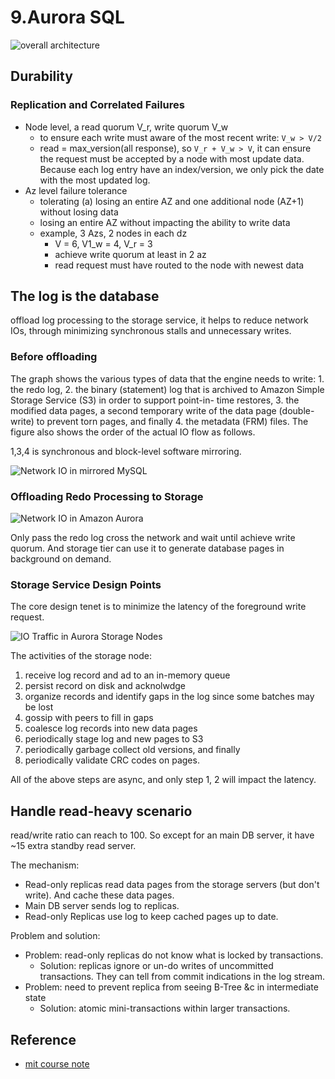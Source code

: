 # 9.Aurora SQL

![overall architecture](https://user-images.githubusercontent.com/11788053/95002498-9564c600-0589-11eb-8fd5-faec582f0795.png)

## Durability

### Replication and Correlated Failures
- Node level, a read quorum V_r, write quorum V_w
	+ to ensure each write must aware of the most recent write: `V_w > V/2`
	+  read = max_version(all response), so `V_r + V_w > V`, it can ensure the request must be accepted by a node with most update data. Because each log entry have an index/version, we only pick the date with the most updated log.
- Az level failure tolerance
	+ tolerating (a) losing an entire AZ and one additional node (AZ+1) without losing data
	+ losing an entire AZ without impacting the ability to write data
	+ example, 3 Azs, 2 nodes in each dz
		* V = 6, V1_w = 4, V_r = 3
		* achieve write quorum at least in 2 az
		* read request must have routed to the node with newest data

## The log is the database
offload log processing to the storage service, it helps to reduce network IOs, through minimizing synchronous stalls and unnecessary writes.

### Before offloading
The graph shows the various types of data that the engine needs to write: 1. the redo log, 2. the binary (statement) log that is archived to Amazon Simple Storage Service (S3) in order to support point-in- time restores, 3. the modified data pages, a second temporary write of the data page (double-write) to prevent torn pages, and finally 4. the metadata (FRM) files. The figure also shows the order of the actual IO flow as follows.

1,3,4 is synchronous and block-level software mirroring.

![Network IO in mirrored MySQL](https://user-images.githubusercontent.com/11788053/95002159-e4a8f780-0585-11eb-9678-4696ff2c8510.png)


### Offloading Redo Processing to Storage
![Network IO in Amazon Aurora](https://user-images.githubusercontent.com/11788053/95002172-f38faa00-0585-11eb-8151-a286da3591d2.png)

Only pass the redo log cross the network and wait until achieve write quorum. And storage tier can use it to generate database pages in background on demand.


### Storage Service Design Points
The core design tenet is to minimize the latency of the foreground write request.

![IO Traffic in Aurora Storage Nodes](https://user-images.githubusercontent.com/11788053/95002182-0609e380-0586-11eb-99e9-a87decf13cbe.png)

The activities of the storage node:
1. receive log record and ad to an in-memory queue
2. persist record on disk and acknolwdge
3. organize records and identify gaps in the log since some batches may be lost
4. gossip with peers to fill in gaps
5. coalesce log records into new data pages
6. periodically stage log and new pages to S3
7. periodically garbage collect old versions, and finally
8. periodically validate CRC codes on pages.

All of the above steps are async, and only step 1, 2 will impact the latency.

## Handle read-heavy scenario
read/write ratio can reach to 100. So except for an main DB server, it have \~15 extra standby read server.

The mechanism:
- Read-only replicas read data pages from the storage servers (but don't write). And cache these data pages.
- Main DB server sends log to replicas.
- Read-only Replicas use log to keep cached pages up to date.


Problem and solution:
- Problem: read-only replicas do not know what is locked by transactions.
	+ Solution: replicas ignore or un-do writes of uncommitted transactions. They can tell from commit indications in the log stream.
- Problem: need to prevent replica from seeing B-Tree &c in intermediate state
	+ Solution: atomic mini-transactions within larger transactions.

## Reference
- [mit course note](https://pdos.csail.mit.edu/6.824/notes/l-aurora.txt)
